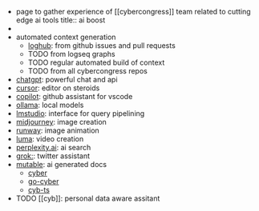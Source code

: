 - page to gather experience of [[cybercongress]] team related to cutting edge ai tools
  title:: ai boost
-
- automated context generation
	- [loghub](https://github.com/mastercyb/loghub): from github issues and pull requests
	- TODO from logseq graphs
	- TODO regular automated build of context
	- TODO from all cybercongress repos
- [chatgpt](https://chatgpt.com/): powerful chat and api
- [cursor](https://www.cursor.com/features): editor on steroids
- [copilot](https://github.com/features/copilot): github assistant for vscode
- [ollama](https://ollama.com/): local models
- [lmstudio](https://www.google.com/search?q=llm+studio): interface for query pipelining
- [midjourney](https://www.midjourney.com/home): image creation
- [runway](https://runwayml.com/product): image animation
- [luma](https://lumalabs.ai/dream-machine): video creation
- [perplexity.ai](http://perplexity.ai/discover): ai search
- [grok:](https://x.com/grok?lang=en): twitter assistant
- [mutable](https://mutable.ai/): ai generated docs
	- [cyber](https://wiki.mutable.ai/cybercongress/cyber)
	- [go-cyber](https://wiki.mutable.ai/cybercongress/go-cyber)
	- [cyb-ts](https://wiki.mutable.ai/cybercongress/cyb-ts)
- TODO [[cyb]]: personal data aware assitant